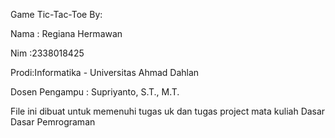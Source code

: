 Game Tic-Tac-Toe By: 

Nama : Regiana Hermawan 

Nim  :2338018425

Prodi:Informatika - Universitas Ahmad Dahlan

Dosen Pengampu : Supriyanto, S.T., M.T.

File ini dibuat untuk memenuhi tugas uk dan tugas project 
mata kuliah Dasar Dasar Pemrograman
